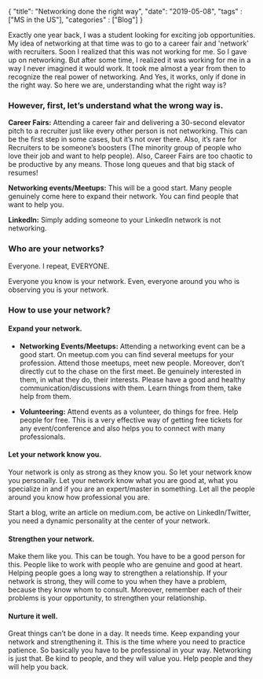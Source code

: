 {
    "title": "Networking done the right way",
    "date": "2019-05-08",
    "tags" : ["MS in the US"],
    "categories" : ["Blog"]
}



Exactly one year back, I was a student looking for exciting job opportunities. My idea of networking at that time was to go to a career fair and 'network' with recruiters. Soon I realized that this was not working for me. So I gave up on networking. But after some time, I realized it was working for me in a way I never imagined it would work. It took me almost a year from then to recognize the real power of networking. And Yes, it works, only if done in the right way. So here we are, understanding what the right way is?

### However, first, let’s understand what the wrong way is.  

**Career Fairs:** Attending a career fair and delivering a 30-second elevator pitch to a recruiter just like every other person is not networking. This can be the first step in some cases, but it’s not over there. Also, it’s rare for Recruiters to be someone’s boosters (The minority group of people who love their job and want to help people). Also, Career Fairs are too chaotic to be productive by any means. Those long queues and that big stack of resumes!

**Networking events/Meetups:** This will be a good start. Many people genuinely come here to expand their network. You can find people that want to help you.

**LinkedIn:** Simply adding someone to your LinkedIn network is not networking.

### Who are your networks?  

Everyone. I repeat, EVERYONE.

Everyone you know is your network. Even, everyone around you who is observing you is your network.

### How to use your network?
#### Expand your network. ####

* **Networking Events/Meetups:** Attending a networking event can be a good start. On meetup.com you can find several meetups for your profession. Attend those meetups, meet new people. Moreover, don’t directly cut to the chase on the first meet. Be genuinely interested in them, in what they do, their interests. Please have a good and healthy communication/discussions with them. Learn things from them, take help from them.

* **Volunteering:** Attend events as a volunteer, do things for free. Help people for free. This is a very effective way of getting free tickets for any event/conference and also helps you to connect with many professionals.

#### Let your network know you.

Your network is only as strong as they know you. So let your network know you personally. Let your network know what you are good at, what you specialize in and if you are an expert/master in something. Let all the people around you know how professional you are.

Start a blog, write an article on medium.com, be active on LinkedIn/Twitter, you need a dynamic personality at the center of your network.
#### Strengthen your network.

Make them like you. This can be tough. You have to be a good person for this. People like to work with people who are genuine and good at heart. Helping people goes a long way to strengthen a relationship. If your network is strong, they will come to you when they have a problem, because they know whom to consult. Moreover, remember each of their problems is your opportunity, to strengthen your relationship.

#### Nurture it well.

Great things can’t be done in a day. It needs time. Keep expanding your network and strengthening it. This is the time where you need to practice patience.
So basically you have to be professional in your way. Networking is just that. Be kind to people, and they will value you. Help people and they will help you back.
